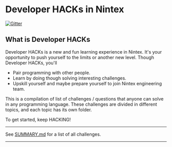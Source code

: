 Developer HACKs in Nintex
===============

[![Gitter](https://badges.gitter.im/Join%20Chat.svg)](https://gitter.im/cchitsiang/Developer-Hacks?utm_source=badge&utm_medium=badge&utm_campaign=pr-badge&utm_content=badge)


## What is Developer HACKs

Developer HACKs is a new and fun learning experience in Nintex. It's your opportunity to push yourself to the limits or another new level.
Though Developer HACKs, you'll
- Pair programming with other people.
- Learn by doing though solving interesting challenges.
- Upskill yourself and maybe prepare yourself to join Nintex engineering team. 

This is a compilation of list of challenges / questions that anyone can solve in any programming language. These challenges are divided in different topics, and each topic has its own folder.

To get started, keep HACKING!

---

See [SUMMARY.md](SUMMARY.md) for a list of all challenges.

---